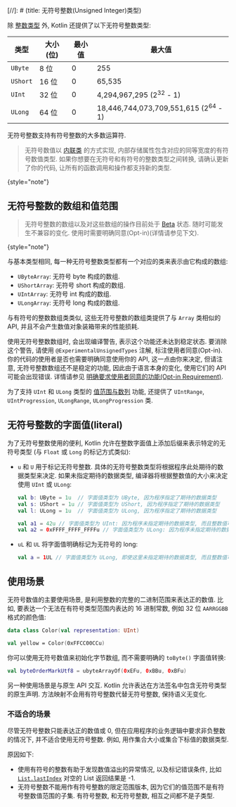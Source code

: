 [//]: # (title: 无符号整数(Unsigned Integer)类型)

除 [整数类型](numbers.md#integer-types) 外, Kotlin 还提供了以下无符号整数类型:

| 类型       | 大小 (位) | 最小值 | 最大值                                       |
|----------|-----------|-----------|-------------------------------------------------|
| `UByte`  | 8 位        | 0         | 255                                             |
| `UShort` | 16 位       | 0         | 65,535                                          |
| `UInt`   | 32 位       | 0         | 4,294,967,295 (2<sup>32</sup> - 1)              |
| `ULong`  | 64 位       | 0         | 18,446,744,073,709,551,615 (2<sup>64</sup> - 1) |


无符号整数支持有符号整数的大多数运算符.

> 无符号数值以 [内联类](inline-classes.md) 的方式实现, 内部存储属性包含对应的同等宽度的有符号数值类型.
> 如果你想要在无符号和有符号的整数类型之间转换, 请确认更新了你的代码, 让所有的函数调用和操作都支持新的类型.
>
{style="note"}

## 无符号整数的数组和值范围

> 无符号整数的数组以及对这些数组的操作目前处于 [Beta](components-stability.md) 状态.
> 随时可能发生不兼容的变化. 使用时需要明确同意(Opt-in)(详情请参见下文).
>
{style="note"}

与基本类型相同, 每一种无符号整数类型都有一个对应的类来表示由它构成的数组:

* `UByteArray`: 无符号 byte 构成的数组.
* `UShortArray`: 无符号 short 构成的数组.
* `UIntArray`: 无符号 int 构成的数组.
* `ULongArray`: 无符号 long 构成的数组.

与有符号的整数数组类类似, 这些无符号整数的数组类提供了与 `Array` 类相似的 API, 并且不会产生数值对象装箱带来的性能损耗.

使用无符号整数数组时, 会出现编译警告, 表示这个功能还未达到稳定状态.
要消除这个警告, 请使用 `@ExperimentalUnsignedTypes` 注解, 标注使用者同意(Opt-in).
你的代码的使用者是否也需要明确同意使用你的 API, 这一点由你来决定,
但请注意, 无符号整数数组还不是稳定的功能, 因此由于语言本身的变化, 使用它们的 API 可能会出现错误.
详情请参见 [明确要求使用者同意的功能(Opt-in Requirement)](opt-in-requirements.md).

为了支持 `UInt` 和 `ULong` 类型的 [值范围与数列](ranges.md) 功能,
还提供了 `UIntRange`, `UIntProgression`, `ULongRange`, `ULongProgression` 类.

## 无符号整数的字面值(literal)

为了无符号整数使用的便利, Kotlin 允许在整数字面值上添加后缀来表示特定的无符号类型
(与 `Float` 或 `Long` 的标记方式类似):

* `u` 和 `U` 用于标记无符号整数. 具体的无符号整数类型将根据程序此处期待的数据类型来决定.
  如果未指定期待的数据类型, 编译器将根据整数值的大小来决定使用 `UInt` 或 `ULong`:

  ```kotlin
  val b: UByte = 1u  // 字面值类型为 UByte, 因为程序指定了期待的数据类型
  val s: UShort = 1u // 字面值类型为 UShort, 因为程序指定了期待的数据类型
  val l: ULong = 1u  // 字面值类型为 ULong, 因为程序指定了期待的数据类型

  val a1 = 42u // 字面值类型为 UInt: 因为程序未指定期待的数据类型, 而且整数值可以存入 UInt 内
  val a2 = 0xFFFF_FFFF_FFFFu // 字面值类型为 ULong: 因为程序未指定期待的数据类型, 而且整数值无法存入 UInt 内
  ```

* `uL` 和 `UL` 将字面值明确标记为无符号的 long:

  ```kotlin
  val a = 1UL // 字面值类型为 ULong, 即使这里未指定期待的数据类型, 而且整数值可以存入 UInt 内
  ```

## 使用场景

无符号数值的主要使用场景, 是利用整数的完整的二进制范围来表达正的数值.
比如, 要表达一个无法在有符号类型范围内表达的 16 进制常数, 例如 32 位 `AARRGGBB` 格式的颜色值:

```kotlin
data class Color(val representation: UInt)

val yellow = Color(0xFFCC00CCu)
```

你可以使用无符号数值来初始化字节数组, 而不需要明确的 `toByte()` 字面值转换:

```kotlin
val byteOrderMarkUtf8 = ubyteArrayOf(0xEFu, 0xBBu, 0xBFu)
```

另一种使用场景是与原生 API 交互. Kotlin 允许表达在方法签名中包含无符号类型的原生声明.
方法映射不会用有符号整数代替无符号整数, 保持语义无变化.

### 不适合的场景

尽管无符号整数只能表达正的数值或 0, 但在应用程序的业务逻辑中要求非负整数的情况下, 并不适合使用无符号整数.
例如, 用作集合大小或集合下标值的数据类型.

原因如下:

* 使用有符号的整数有助于发现数值溢出的异常情况, 以及标记错误条件, 比如
  [`List.lastIndex`](https://kotlinlang.org/api/latest/jvm/stdlib/kotlin.collections/last-index.html)
  对空的 List 返回结果是 -1.
* 无符号整数不能用作有符号整数的限定范围版本, 因为它们的值范围不是有符号整数值范围的子集.
  有符号整数, 和无符号整数, 相互之间都不是子类型.
